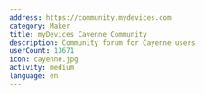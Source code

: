 ```yaml
---
address: https://community.mydevices.com
category: Maker
title: myDevices Cayenne Community
description: Community forum for Cayenne users
userCount: 13671
icon: cayenne.jpg
activity: medium
language: en
---
```

